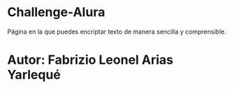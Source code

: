 # Challenge-Alura

Página en la que puedes encriptar texto de manera sencilla y comprensible.

# Autor: Fabrizio Leonel Arias Yarlequé
